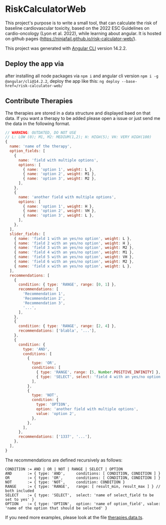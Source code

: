 # RiskCalculatorWeb

This project's purpose is to write a small tool, that can calculate the risk of baseline cardiovascular toxicity, based on the 2022 ESC Guidelines on cardio-oncology (Lyon et al. 2022), while learning about angular. It is hosted on github pages (https://ninjafail.github.io/risk-calculator-web/).

This project was generated with [Angular CLI](https://github.com/angular/angular-cli) version 14.2.2.

## Deploy the app via

after installing all node packages via `npm i` and angular cli version `npm i -g @angular/cli@14.2.2`, deploy the app like this:
`ng deploy --base-href=/risk-calculator-web/`

## Contribute Therapies

The therapies are stored in a data structure and displayed baed on that data. If you want a therapy to be added please open a issue or just send me the data in the following format.

```js
// WARNING: OUTDATED, DO NOT USE
// L: LOW (0); M1, M2: MEDIUM(1,2); H: HIGH(5); VH: VERY HIGH(100)
{
  name: 'name of the therapy',
  option_fields: [
    {
      name: 'field with multiple options',
      options: [
        { name: 'option 1', weight: L },
        { name: 'option 2', weight: M1 },
        { name: 'option 3', weight: M2 },
      ],
    },
    {
      name: 'another field with multiple options',
      options: [
        { name: 'option 1', weight: H },
        { name: 'option 2', weight: VH },
        { name: 'option 3', weight: L },
      ],
    },
  ],
  slider_fields: [
    { name: 'field 1 with an yes/no option', weight: L },
    { name: 'field 2 with an yes/no option', weight: H },
    { name: 'field 3 with an yes/no option', weight: M2 },
    { name: 'field 4 with an yes/no option', weight: M1 },
    { name: 'field 5 with an yes/no option', weight: VH },
    { name: 'field 6 with an yes/no option', weight: M2 },
    { name: 'field x with an yes/no option', weight: L },
  ],
  recommendations: [
    {
      condition: { type: 'RANGE', range: [0, 1] },
      recommendations: [
        'Recommendation 1',
        'Recommendation 2',
        'Recommendation 3',
        '...',
      ],
    },
    {
      condition: { type: 'RANGE', range: [2, 4] },
      recommendations: ['blabla', '...'],
    },
    {
      condition: {
        type: 'AND',
        conditions: [
          {
            type: 'OR',
            conditions: [
              { type: 'RANGE', range: [5, Number.POSITIVE_INFINITY] },
              { type: 'SELECT', select: 'field 4 with an yes/no option' },
            ],
          },
          {
            type: 'NOT',
            condition: {
              type: 'OPTION',
              option: 'another field with multiple options',
              value: 'option 2',
            },
          },
        ],
      },
      recommendations: ['1337', '...'],
    },
  ],
}
```

The recommendations are defined recursively as follows:

```
CONDITION := AND | OR | NOT | RANGE | SELECT | OPTION
AND       := { type: 'AND',     conditions: [ CONDITION, CONDITION ] }
OR        := { type: 'OR',      conditions: [ CONDITION, CONDITION ] }
NOT       := { type: 'NOT',     condition: CONDITION }
RANGE     := { type: 'RANGE',   range: [ result_min, result_max ] } // both included
SELECT    := { type: 'SELECT',  select: 'name of select_field to be set to yes' }
OPTION    := { type: 'OPTION',  option: 'name of option_field', value: 'name of the option that should be selected' }
```

If you need more examples, please look at the file [therapies.data.ts](https://github.com/ninjafail/risk-calculator-web/blob/3e7b668f934705c4b804f0bd000412a90020409d/src/app/risk-calculator/therapies.data.ts).
